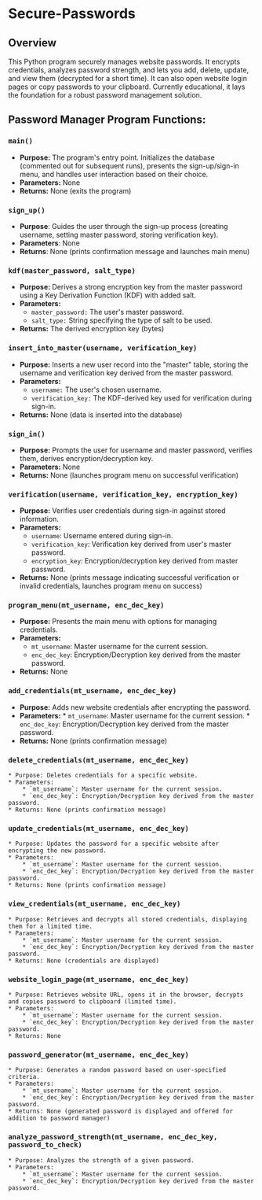# Secure-Passwords

## Overview
This Python program securely manages website passwords. It encrypts credentials, analyzes password strength, and lets you add, delete, update, and view them (decrypted for a short time). It can also open website login pages or copy passwords to your clipboard. Currently educational, it lays the foundation for a robust password management solution. 

## Password Manager Program Functions:

### `main()`

- **Purpose:** The program's entry point. Initializes the database (commented out for subsequent runs), presents the sign-up/sign-in menu, and handles user interaction based on their choice.
- **Parameters:** None
- **Returns:** None (exits the program)

### `sign_up()`
- **Purpose**: Guides the user through the sign-up process (creating username, setting master password, storing verification key).
- **Parameters**: None
- **Returns**: None (prints confirmation message and launches main menu)

### `kdf(master_password, salt_type)`
- **Purpose:** Derives a strong encryption key from the master password using a Key Derivation Function (KDF) with added salt.
- **Parameters:**
    * `master_password:` The user's master password.
    * `salt_type:` String specifying the type of salt to be used.
- **Returns:** The derived encryption key (bytes)

### `insert_into_master(username, verification_key)`
- **Purpose:** Inserts a new user record into the "master" table, storing the username and verification key derived from the master password.
- **Parameters:**
    * `username:` The user's chosen username.
    * `verification_key:` The KDF-derived key used for verification during sign-in.
- **Returns:** None (data is inserted into the database)

### `sign_in()`
- **Purpose:** Prompts the user for username and master password, verifies them, derives encryption/decryption key.
- **Parameters:** None
- **Returns:** None (launches program menu on successful verification)


### `verification(username, verification_key, encryption_key)`
- **Purpose:** Verifies user credentials during sign-in against stored information.
- **Parameters:**
    * `username`: Username entered during sign-in.
    * `verification_key`: Verification key derived from user's master password.
    * `encryption_key`: Encryption/decryption key derived from master password.
- **Returns:** None (prints message indicating successful verification or invalid credentials, launches program menu on success)


### `program_menu(mt_username, enc_dec_key)`
- **Purpose:** Presents the main menu with options for managing credentials.
- **Parameters:**
    * `mt_username`: Master username for the current session.
    * `enc_dec_key`: Encryption/Decryption key derived from the master password.
- **Returns:** None

### `add_credentials(mt_username, enc_dec_key)`
- **Purpose:** Adds new website credentials after encrypting the password.
- **Parameters:**
        * `mt_username`: Master username for the current session.
        * `enc_dec_key`: Encryption/Decryption key derived from the master password.
- **Returns:** None (prints confirmation message)

### `delete_credentials(mt_username, enc_dec_key)`
    * Purpose: Deletes credentials for a specific website.
    * Parameters:
        * `mt_username`: Master username for the current session.
        * `enc_dec_key`: Encryption/Decryption key derived from the master password.
    * Returns: None (prints confirmation message)

### `update_credentials(mt_username, enc_dec_key)`
    * Purpose: Updates the password for a specific website after encrypting the new password.
    * Parameters:
        * `mt_username`: Master username for the current session.
        * `enc_dec_key`: Encryption/Decryption key derived from the master password.
    * Returns: None (prints confirmation message)

### `view_credentials(mt_username, enc_dec_key)`
    * Purpose: Retrieves and decrypts all stored credentials, displaying them for a limited time.
    * Parameters:
        * `mt_username`: Master username for the current session.
        * `enc_dec_key`: Encryption/Decryption key derived from the master password.
    * Returns: None (credentials are displayed)

### `website_login_page(mt_username, enc_dec_key)`
    * Purpose: Retrieves website URL, opens it in the browser, decrypts and copies password to clipboard (limited time).
    * Parameters:
        * `mt_username`: Master username for the current session.
        * `enc_dec_key`: Encryption/Decryption key derived from the master password.
    * Returns: None

### `password_generator(mt_username, enc_dec_key)`
    * Purpose: Generates a random password based on user-specified criteria.
    * Parameters:
        * `mt_username`: Master username for the current session.
        * `enc_dec_key`: Encryption/Decryption key derived from the master password.
    * Returns: None (generated password is displayed and offered for addition to password manager)

### `analyze_password_strength(mt_username, enc_dec_key, password_to_check)`
    * Purpose: Analyzes the strength of a given password.
    * Parameters:
        * `mt_username`: Master username for the current session.
        * `enc_dec_key`: Encryption/Decryption key derived from the master password.
